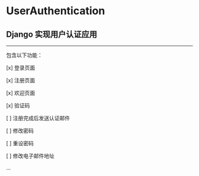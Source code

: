 # UserAuthentication

## Django 实现用户认证应用

------

包含以下功能：

[x] 登录页面

[x] 注册页面

[x] 欢迎页面

[x] 验证码

[ ] 注册完成后发送认证邮件

[ ] 修改密码

[ ] 重设密码

[ ] 修改电子邮件地址

...